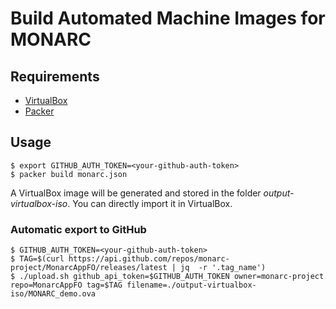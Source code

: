 # Build Automated Machine Images for MONARC

## Requirements

* [VirtualBox](https://www.virtualbox.org)
* [Packer](https://www.packer.io)

## Usage

    $ export GITHUB_AUTH_TOKEN=<your-github-auth-token>
    $ packer build monarc.json

A VirtualBox image will be generated and stored in the folder
*output-virtualbox-iso*. You can directly import it in VirtualBox.

### Automatic export to GitHub

    $ GITHUB_AUTH_TOKEN=<your-github-auth-token>
    $ TAG=$(curl https://api.github.com/repos/monarc-project/MonarcAppFO/releases/latest | jq  -r '.tag_name')
    $ ./upload.sh github_api_token=$GITHUB_AUTH_TOKEN owner=monarc-project repo=MonarcAppFO tag=$TAG filename=./output-virtualbox-iso/MONARC_demo.ova
